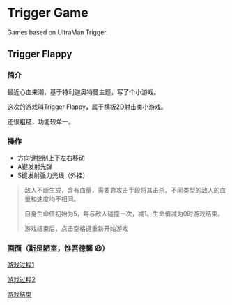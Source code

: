 # Trigger Game

Games based on UltraMan Trigger.

## Trigger Flappy

### 简介

最近心血来潮，基于特利迦奥特曼主题，写了个小游戏。

这次的游戏叫Trigger Flappy，属于横板2D射击类小游戏。

还很粗糙，功能较单一。

### 操作

* 方向键控制上下左右移动
* A键发射光弹
* S键发射强力光线（外挂）

> 敌人不断生成，含有血量，需要靠攻击手段将其击杀。不同类型的敌人的血量和速度均不相同。
>
> 自身生命值初始为5，每与敌人碰撞一次，减1。生命值减为0时游戏结束。
>
> 游戏结束后，点击空格键重新开始游戏

### 画面（斯是陋室，惟吾德馨 :satisfied:）

[游戏过程1](https://github.com/DLUTLiuFengyi/TriggerGame/tree/main/pic/game1.png)

[游戏过程2](https://github.com/DLUTLiuFengyi/TriggerGame/tree/main/pic/game2.png)

[游戏结束](https://github.com/DLUTLiuFengyi/TriggerGame/tree/main/pic/game3.png)

